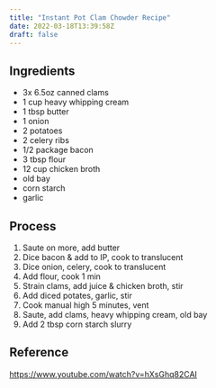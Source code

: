 ```yaml
---
title: "Instant Pot Clam Chowder Recipe"
date: 2022-03-18T13:39:58Z
draft: false
---
```


## Ingredients

* 3x 6.5oz canned clams
* 1 cup heavy whipping cream
* 1 tbsp butter
* 1 onion
* 2 potatoes
* 2 celery ribs
* 1/2 package bacon
* 3 tbsp flour
* 12 cup chicken broth
* old bay
* corn starch
* garlic

## Process

1. Saute on more, add butter
1. Dice bacon & add to IP, cook to translucent
1. Dice onion, celery, cook to translucent
1. Add flour, cook 1 min
1. Strain clams, add juice & chicken broth, stir
2. Add diced potates, garlic, stir
3. Cook manual high 5 minutes, vent
4. Saute, add clams, heavy whipping cream, old bay
5. Add 2 tbsp corn starch slurry

## Reference

https://www.youtube.com/watch?v=hXsGhq82CAI
